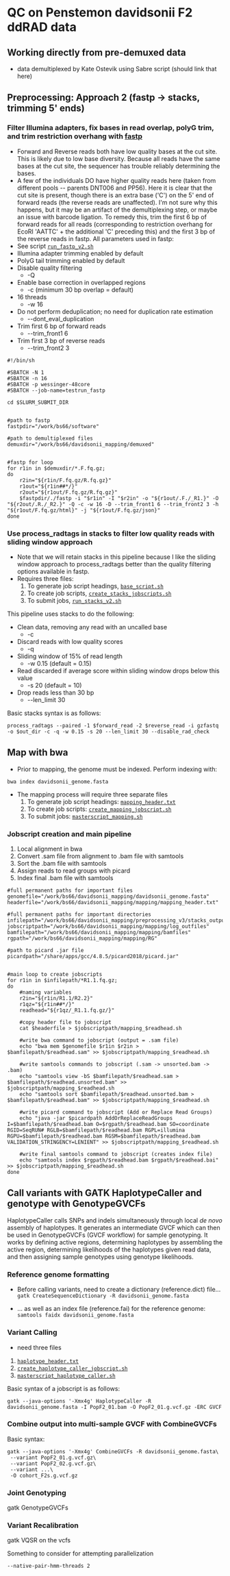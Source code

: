 # QC on Penstemon davidsonii F2 ddRAD data


## Working directly from pre-demuxed data
* data demultiplexed by Kate Ostevik using Sabre script (should link that here)


## Preprocessing: Approach 2 (fastp -> stacks, trimming 5' ends)


### Filter Illumina adapters, fix bases in read overlap, polyG trim, and trim restriction overhang with [fastp](https://github.com/OpenGene/fastp)

* Forward and Reverse reads both have low quality bases at the cut site. This is likely due to low base diversity. Because all reads have the same bases at the cut site, the sequencer has trouble reliably determining the bases.
* A few of the individuals DO have higher quality reads here (taken from different pools -- parents DNT006 and PP56). Here it is clear that the cut site is present, though there is an extra base ('C') on the 5' end of forward reads (the reverse reads are unaffected). I'm not sure why this happens, but it may be an artifact of the demultiplexing step, or maybe an issue with barcode ligation. To remedy this, trim the first 6 bp of forward reads for all reads (corresponding to restriction overhang for EcoRI 'AATTC' + the additional 'C' preceding this) and the first 3 bp of the reverse reads in fastp. All parameters used in fastp:
* See script [`run_fastp_v2.sh`](https://github.com/benstemon/davidsonii_F2_ddRAD/blob/main/scripts/preprocessing/run_fastp_v2.sh)
* Illumina adapter trimming enabled by default
* PolyG tail trimming enabled by default
* Disable quality filtering
    - -Q
* Enable base correction in overlapped regions
    - -c (minimum 30 bp overlap = default)
* 16 threads
    - -w 16
* Do not perform deduplication; no need for duplication rate estimation
    - --dont_eval_duplication
* Trim first 6 bp of forward reads
    - --trim_front1 6
* Trim first 3 bp of reverse reads
    - --trim_front2 3

```shell
#!/bin/sh

#SBATCH -N 1
#SBATCH -n 16
#SBATCH -p wessinger-48core
#SBATCH --job-name=testrun_fastp

cd $SLURM_SUBMIT_DIR


#path to fastp
fastpdir="/work/bs66/software"

#path to demultiplexed files
demuxdir="/work/bs66/davidsonii_mapping/demuxed"


#fastp for loop
for r1in in $demuxdir/*.F.fq.gz; 
do
    r2in="${r1in/F.fq.gz/R.fq.gz}"
    r1out="${r1in##*/}"
    r2out="${r1out/F.fq.gz/R.fq.gz}"
    $fastpdir/./fastp -i "$r1in" -I "$r2in" -o "${r1out/.F./_R1.}" -O "${r2out/.R./_R2.}" -Q -c -w 16 -D --trim_front1 6 --trim_front2 3 -h "${r1out/F.fq.gz/html}" -j "${r1out/F.fq.gz/json}"
done
```

### Use process_radtags in stacks to filter low quality reads with sliding window approach

* Note that we will retain stacks in this pipeline because I like the sliding window approach to process_radtags better than the quality filtering options available in fastp.
* Requires three files:
    1. To generate job script headings, [`base_script.sh`](https://github.com/benstemon/davidsonii_F2_ddRAD/blob/main/scripts/preprocessing/base_script.sh)
    2. To create job scripts, [`create_stacks_jobscripts.sh`](https://github.com/benstemon/davidsonii_F2_ddRAD/blob/main/scripts/preprocessing/create_stacks_jobscripts.sh)
    3. To submit jobs, [`run_stacks_v2.sh`](https://github.com/benstemon/davidsonii_F2_ddRAD/blob/main/scripts/preprocessing/run_stacks_v3.sh)

This pipeline uses stacks to do the following:
* Clean data, removing any read with an uncalled base
    - -c
* Discard reads with low quality scores
    - -q
* Sliding window of 15% of read length
    - -w 0.15 (default = 0.15)
* Read discarded if average score within sliding window drops below this value
    - -s 20 (default = 10)
* Drop reads less than 30 bp
    - --len_limit 30

Basic stacks syntax is as follows:
```
process_radtags --paired -1 $forward_read -2 $reverse_read -i gzfastq -o $out_dir -c -q -w 0.15 -s 20 --len_limit 30 --disable_rad_check
```

## Map with bwa
* Prior to mapping, the genome must be indexed. Perform indexing with:
```
bwa index davidsonii_genome.fasta
```
* The mapping process will require three separate files
    1. To generate job script headings: [`mapping_header.txt`](https://github.com/benstemon/davidsonii_F2_ddRAD/blob/main/scripts/mapping/mapping_header.txt)
    2. To create job scripts: [`create_mapping_jobscript.sh`](https://github.com/benstemon/davidsonii_F2_ddRAD/blob/main/scripts/mapping/create_mapping_jobscript.sh)
    3. To submit jobs: [`masterscript_mapping.sh`](https://github.com/benstemon/davidsonii_F2_ddRAD/blob/main/scripts/mapping/masterscript_mapping.sh)

### Jobscript creation and main pipeline
1. Local alignment in bwa
2. Convert .sam file from alignment to .bam file with samtools
3. Sort the .bam file with samtools
4. Assign reads to read groups with picard
5. Index final .bam file with samtools

```shell
#full permanent paths for important files
genomefile="/work/bs66/davidsonii_mapping/davidsonii_genome.fasta"
headerfile="/work/bs66/davidsonii_mapping/mapping/mapping_header.txt"

#full permanent paths for important directories
infilepath="/work/bs66/davidsonii_mapping/preprocessing_v3/stacks_output"
jobscriptpath="/work/bs66/davidsonii_mapping/mapping/log_outfiles"
bamfilepath="/work/bs66/davidsonii_mapping/mapping/bamfiles"
rgpath="/work/bs66/davidsonii_mapping/mapping/RG"

#path to picard .jar file
picardpath="/share/apps/gcc/4.8.5/picard2018/picard.jar"


#main loop to create jobscripts
for r1in in $infilepath/*R1.1.fq.gz;
do
    #naming variables
    r2in="${r1in/R1.1/R2.2}"
    r1qz="${r1in##*/}"
    readhead="${r1qz/_R1.1.fq.gz/}"
    
    #copy header file to jobscript
    cat $headerfile > $jobscriptpath/mapping_$readhead.sh
    
    #write bwa command to jobscript (output = .sam file)
    echo "bwa mem $genomefile $r1in $r2in > $bamfilepath/$readhead.sam" >> $jobscriptpath/mapping_$readhead.sh
    
    #write samtools commands to jobscript (.sam -> unsorted.bam -> .bam)
    echo "samtools view -bS $bamfilepath/$readhead.sam > $bamfilepath/$readhead.unsorted.bam" >> $jobscriptpath/mapping_$readhead.sh
    echo "samtools sort $bamfilepath/$readhead.unsorted.bam > $bamfilepath/$readhead.bam" >> $jobscriptpath/mapping_$readhead.sh
    
    #write picard command to jobscript (Add or Replace Read Groups)
    echo "java -jar $picardpath AddOrReplaceReadGroups I=$bamfilepath/$readhead.bam O=$rgpath/$readhead.bam SO=coordinate RGID=SeqRUN# RGLB=$bamfilepath/$readhead.bam RGPL=illumina RGPU=$bamfilepath/$readhead.bam RGSM=$bamfilepath/$readhead.bam VALIDATION_STRINGENCY=LENIENT" >> $jobscriptpath/mapping_$readhead.sh
    
    #write final samtools command to jobscript (creates index file)
    echo "samtools index $rgpath/$readhead.bam $rgpath/$readhead.bai" >> $jobscriptpath/mapping_$readhead.sh
done
```

## Call variants with GATK HaplotypeCaller and genotype with GenotypeGVCFs
HaplotypeCaller calls SNPs and indels simultaneously through local *de novo* assembly of haplotypes. It generates an intermediate GVCF which can then be used in GenotypeGVCFs (GVCF workflow) for sample genotyping. It works by defining active regions, determining haplotypes by assembling the active region, determining likelihoods of the haplotypes given read data, and then assigning sample genotypes using genotype likelihoods.


### Reference genome formatting
* Before calling variants, need to create a dictionary (reference.dict) file...
`gatk CreateSequenceDictionary -R davidsonii_genome.fasta`

* ... as well as an index file (reference.fai) for the reference genome:
`samtools faidx davidsonii_genome.fasta`

### Variant Calling
* need three files
1. [`haplotype_header.txt`](https://github.com/benstemon/davidsonii_F2_ddRAD/blob/main/scripts/mapping/haplotype_header.txt)
2. [`create_haplotype_caller_jobscript.sh`](https://github.com/benstemon/davidsonii_F2_ddRAD/blob/main/scripts/mapping/create_haplotype_caller_jobscript.sh)
3. [`masterscript_haplotype_caller.sh`](https://github.com/benstemon/davidsonii_F2_ddRAD/blob/main/scripts/mapping/masterscript_haplotype_caller.sh)

Basic syntax of a jobscript is as follows:

```shell
gatk --java-options '-Xmx4g' HaplotypeCaller -R davidsonii_genome.fasta -I PopF2_01.bam -O PopF2_01.g.vcf.gz -ERC GVCF
```

### Combine output into multi-sample GVCF with CombineGVCFs
Basic syntax: 
```
gatk --java-options '-Xmx4g' CombineGVCFs -R davidsonii_genome.fasta\
 --variant PopF2_01.g.vcf.gz\
 --variant PopF2_02.g.vcf.gz\
 --variant ...\
 -O cohort_F2s.g.vcf.gz
```

### Joint Genotyping
gatk GenotypeGVCFs 

### Variant Recalibration
gatk VQSR on the vcfs



Something to consider for attempting parallelization
```
--native-pair-hmm-threads 2 
```


